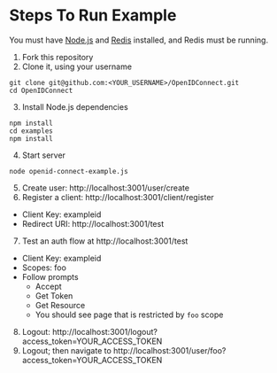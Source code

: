 # Steps To Run Example

You must have [Node.js](http://nodejs.org/) and [Redis](http://redis.io/download) installed, and Redis must be running.

1. Fork this repository
2. Clone it, using your username

 ```
 git clone git@github.com:<YOUR_USERNAME>/OpenIDConnect.git
 cd OpenIDConnect
 ```

3. Install Node.js dependencies

 ```
 npm install
 cd examples
 npm install
 ```

4. Start server

 ```
 node openid-connect-example.js
 ```

5. Create user: http://localhost:3001/user/create
6. Register a client: http://localhost:3001/client/register
  * Client Key: exampleid
  * Redirect URI: http://localhost:3001/test
7. Test an auth flow at http://localhost:3001/test
  * Client Key: exampleid
  * Scopes: foo
  * Follow prompts
    - Accept
    - Get Token
    - Get Resource
    - You should see page that is restricted by ```foo``` scope
8. Logout: http://localhost:3001/logout?access_token=YOUR_ACCESS_TOKEN
12. Logout; then navigate to http://localhost:3001/user/foo?access_token=YOUR_ACCESS_TOKEN
